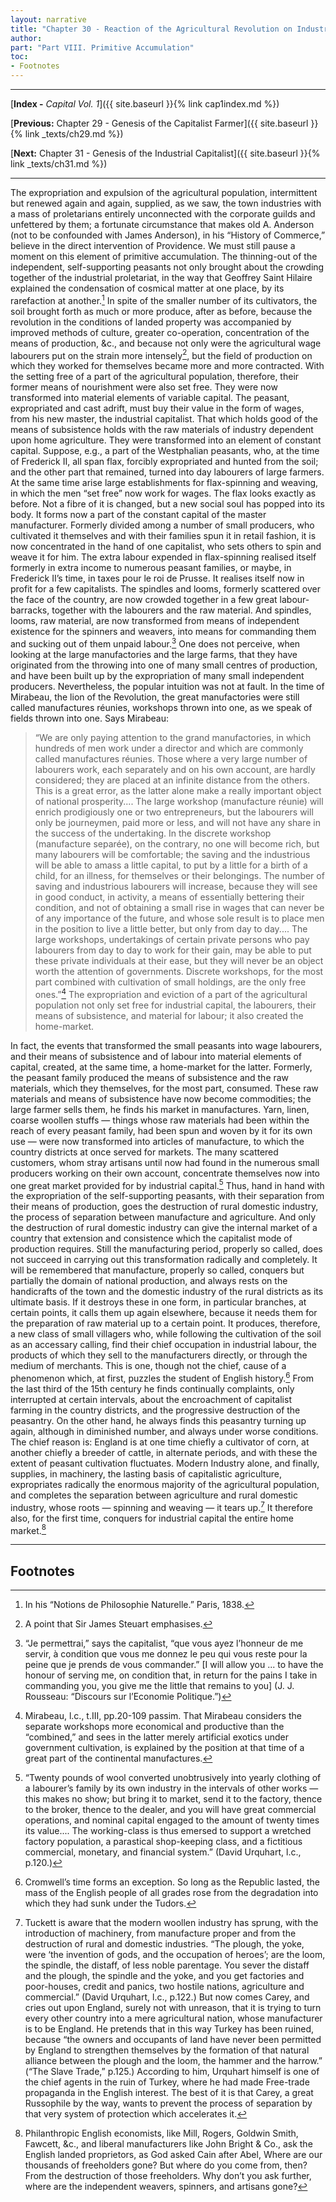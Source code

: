 ```yaml
---
layout: narrative
title: "Chapter 30 - Reaction of the Agricultural Revolution on Industry. Creation of the Home-Market for Industrial Capital"
author:
part: "Part VIII. Primitive Accumulation"
toc:
- Footnotes
---
```

* * *

[**Index -** *Capital Vol. 1*]({{ site.baseurl }}{% link cap1index.md %})

[**Previous:** Chapter 29 - Genesis of the Capitalist Farmer]({{ site.baseurl }}{% link _texts/ch29.md %})

[**Next:** Chapter 31 - Genesis of the Industrial Capitalist]({{ site.baseurl }}{% link _texts/ch31.md %})

* * *

The expropriation and expulsion of the agricultural
population, intermittent but renewed again and again, supplied, as we saw,
the town industries with a mass of proletarians entirely unconnected with
the corporate guilds and unfettered by them; a fortunate circumstance that
makes old A. Anderson (not to be confounded with James Anderson), in his
 &#8220;History of Commerce,&#8221; believe in the direct intervention of Providence.
We must still pause a moment on this element of primitive accumulation.
The thinning-out of the independent, self-supporting peasants not only
brought about the crowding together of the industrial proletariat, in the
way that Geoffrey Saint Hilaire explained the condensation of cosmical
matter at one place, by its rarefaction at another.[^1]
In spite of the smaller number of its cultivators, the soil brought forth
as much or more produce, after as before, because the revolution in the
conditions of landed property was accompanied by improved methods of culture,
greater co-operation, concentration of the means of production, &amp;c.,
and because not only were the agricultural wage labourers put on the strain
more intensely[^2], but the field of production on which
they worked for themselves became more and more contracted. With the setting
free of a part of the agricultural population, therefore, their former
means of nourishment were also set free. They were now transformed into
material elements of variable capital. The peasant, expropriated and cast
adrift, must buy their value in the form of wages, from his new master,
the industrial capitalist. That which holds good of the means of subsistence
holds with the raw materials of industry dependent upon home agriculture.
They were transformed into an element of constant capital. Suppose, e.g.,
a part of the Westphalian peasants, who, at the time of Frederick II, all
span flax, forcibly expropriated and hunted from the soil; and the other
part that remained, turned into day labourers of large farmers. At the same
time arise large establishments for flax-spinning and weaving, in which
the men &#8220;set free&#8221; now work for wages. The flax looks exactly as before.
Not a fibre of it is changed, but a new social soul has popped into its
body. It forms now a part of the constant capital of the master manufacturer.
Formerly divided among a number of small producers, who cultivated it themselves
and with their families spun it in retail fashion, it is now concentrated
in the hand of one capitalist, who sets others to spin and weave it for
him. The extra labour expended in flax-spinning realised itself formerly
in extra income to numerous peasant families, or maybe, in Frederick II&#8217;s
time, in taxes pour le roi de Prusse. It realises itself now in profit
for a few capitalists. The spindles and looms, formerly scattered over
the face of the country, are now crowded together in a few great labour-barracks,
together with the labourers and the raw material. And spindles, looms, raw
material, are now transformed from means of independent existence for the
spinners and weavers, into means for commanding them and sucking out of
them unpaid labour.[^3] One does not perceive, when looking
at the large manufactories and the large farms, that they have originated
from the throwing into one of many small centres of production, and have
been built up by the expropriation of many small independent producers.
Nevertheless, the popular intuition was not at fault. In the time of Mirabeau,
the lion of the Revolution, the great manufactories were still called manufactures
r&eacute;unies, workshops thrown into one, as we speak of fields thrown into one.
Says Mirabeau:

>&#8220;We are only paying attention to the grand manufactories,
in which hundreds of men work under a director and which are commonly called
manufactures r&eacute;unies. Those where a very large number of
labourers work, each separately and on his own account, are hardly considered;
they are placed at an infinite distance from the others. This is a great
error, as the latter alone make a really important object of national prosperity....
The large workshop (manufacture r&eacute;unie) will enrich prodigiously
one or two entrepreneurs, but the labourers will only be journeymen, paid
more or less, and will not have any share in the success of the undertaking.
In the discrete workshop (manufacture separée), on the contrary, no one
will become rich, but many labourers will be comfortable; the saving and
the industrious will be able to amass a little capital, to put by a little
for a birth of a child, for an illness, for themselves or their belongings.
The number of saving and industrious labourers will increase, because they
will see in good conduct, in activity, a means of essentially bettering
their condition, and not of obtaining a small rise in wages that can never
be of any importance of the future, and whose sole result is to place men
in the position to live a little better, but only from day to day.... The
large workshops, undertakings of certain private persons who pay labourers
from day to day to work for their gain, may be able to put these private
individuals at their ease, but they will never be an object worth the attention
of governments. Discrete workshops, for the most part combined with cultivation
of small holdings, are the only free ones.&#8221;[^4] The expropriation
and eviction of a part of the agricultural population not only set free
for industrial capital, the labourers, their means of subsistence, and material
for labour; it also created the home-market.

In fact, the events that transformed the small peasants into wage labourers,
and their means of subsistence and of labour into material elements of capital,
created, at the same time, a home-market for the latter. Formerly, the
peasant family produced the means of subsistence and the raw materials,
which they themselves, for the most part, consumed. These raw materials
and means of subsistence have now become commodities; the large farmer
sells them, he finds his market in manufactures. Yarn, linen, coarse woollen
stuffs &#8212; things whose raw materials had been within the reach of every
peasant family, had been spun and woven by it for its own use &#8212; were now
transformed into articles of manufacture, to which the country districts
at once served for markets. The many scattered customers, whom stray artisans
until now had found in the numerous small producers working on their own
account, concentrate themselves now into one great market provided for
by industrial capital.[^5] Thus, hand in hand with the
expropriation of the self-supporting peasants, with their separation from
their means of production, goes the destruction of rural domestic industry,
the process of separation between manufacture and agriculture. And only
the destruction of rural domestic industry can give the internal market
of a country that extension and consistence which the capitalist mode of
production requires. Still the manufacturing period, properly so called,
does not succeed in carrying out this transformation radically and completely.
It will be remembered that manufacture, properly so called, conquers but
partially the domain of national production, and always rests on the handicrafts
of the town and the domestic industry of the rural districts as its ultimate
basis. If it destroys these in one form, in particular branches, at certain
points, it calls them up again elsewhere, because it needs them for the
preparation of raw material up to a certain point. It produces, therefore,
a new class of small villagers who, while following the cultivation of
the soil as an accessary calling, find their chief occupation in industrial
labour, the products of which they sell to the manufacturers directly, or
through the medium of merchants. This is one, though not the chief, cause
of a phenomenon which, at first, puzzles the student of English history.[^6]
From the last third of the 15th century he finds continually complaints,
only interrupted at certain intervals, about the encroachment of capitalist
farming in the country districts, and the progressive destruction of the
peasantry. On the other hand, he always finds this peasantry turning up
again, although in diminished number, and always under worse conditions.
The chief reason is: England is at one time chiefly a cultivator of corn,
at another chiefly a breeder of cattle, in alternate periods, and with these
the extent of peasant cultivation fluctuates. Modern Industry alone, and
finally, supplies, in machinery, the lasting basis of capitalistic
agriculture, expropriates radically the enormous majority of the agricultural
population, and completes the separation between agriculture and rural
domestic industry, whose roots &#8212; spinning and weaving &#8212; it tears up.[^7] It therefore also, for the first time, conquers for
industrial capital the entire home market.[^8]

* * *

## Footnotes

[^1]: In his &#8220;Notions de Philosophie Naturelle.&#8221; Paris, 1838.

[^2]: A point that Sir James Steuart emphasises.

[^3]: &#8220;Je permettrai,&#8221; says the capitalist, &#8220;que vous ayez l&#8217;honneur de me servir, &agrave; condition que vous me donnez le peu qui vous reste pour la peine que je prends de vous commander.&#8221; [I will allow you ... to have the honour of serving me, on condition that, in return for the pains I take in commanding you, you give me the little that remains to you] (J. J. Rousseau: &#8220;Discours sur l&#8217;Economie Politique.&#8221;)

[^4]: Mirabeau, l.c., t.III, pp.20-109 passim. That Mirabeau considers the separate workshops more economical and productive than the &#8220;combined,&#8221; and sees in the latter merely artificial exotics under government cultivation, is explained by the position at that time of a great part of the continental manufactures.

[^5]: &#8220;Twenty pounds of wool converted unobtrusively into yearly clothing of a labourer&#8217;s family by its own industry in the intervals of other works &#8212; this makes no show; but bring it to market, send it to the factory, thence to the broker, thence to the dealer, and you will have great commercial operations, and nominal capital engaged to the amount of twenty times its value.... The working-class is thus emersed to support a wretched factory population, a parastical shop-keeping class, and a fictitious commercial, monetary, and financial system.&#8221; (David Urquhart, l.c., p.120.)

[^6]: Cromwell&#8217;s time forms an exception. So long as the Republic lasted, the mass of the English people of all grades rose from the degradation into which they had sunk under the Tudors.

[^7]: Tuckett is aware that the modern woollen industry has sprung, with the introduction of machinery, from manufacture proper and from the destruction of rural and domestic industries. &#8220;The plough, the yoke, were &#8216;the invention of gods, and the occupation of heroes&#8217;; are the loom, the spindle, the distaff, of less noble parentage. You sever the distaff and the plough, the spindle and the yoke, and you get factories and poor-houses, credit and panics, two hostile nations, agriculture and commercial.&#8221; (David Urquhart, l.c., p.122.) But now comes Carey, and cries out upon England, surely not with unreason, that it is trying to turn every other country into a mere agricultural nation, whose manufacturer is to be England. He pretends that in this way Turkey has been ruined, because &#8220;the owners and occupants of land have never been permitted by England to strengthen themselves by the formation of that natural alliance between the plough and the loom, the hammer and the harrow.&#8221; (&#8220;The Slave Trade,&#8221; p.125.) According to him, Urquhart himself is one of the chief agents in the ruin of Turkey, where he had made Free-trade propaganda in the English interest. The best of it is that Carey, a great Russophile by the way, wants to prevent the process of separation by that very system of protection which accelerates it.

[^8]: Philanthropic English economists, like Mill, Rogers, Goldwin Smith, Fawcett, &amp;c., and liberal manufacturers like John Bright &amp; Co., ask the English landed proprietors, as God asked Cain after Abel, Where are our thousands of freeholders gone? But where do you come from, then? From the destruction of those freeholders. Why don&#8217;t you ask further, where are the independent weavers, spinners, and artisans gone?
